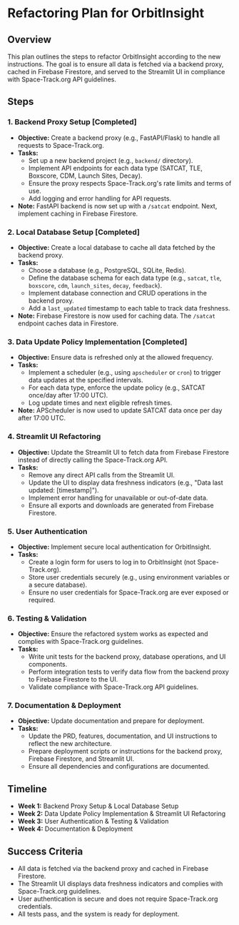 # Refactoring Plan for OrbitInsight

## Overview
This plan outlines the steps to refactor OrbitInsight according to the new instructions. The goal is to ensure all data is fetched via a backend proxy, cached in Firebase Firestore, and served to the Streamlit UI in compliance with Space-Track.org API guidelines.

## Steps

### 1. **Backend Proxy Setup** [Completed]
- **Objective:** Create a backend proxy (e.g., FastAPI/Flask) to handle all requests to Space-Track.org.
- **Tasks:**
  - Set up a new backend project (e.g., `backend/` directory).
  - Implement API endpoints for each data type (SATCAT, TLE, Boxscore, CDM, Launch Sites, Decay).
  - Ensure the proxy respects Space-Track.org's rate limits and terms of use.
  - Add logging and error handling for API requests.
- **Note:** FastAPI backend is now set up with a `/satcat` endpoint. Next, implement caching in Firebase Firestore.

### 2. **Local Database Setup** [Completed]
- **Objective:** Create a local database to cache all data fetched by the backend proxy.
- **Tasks:**
  - Choose a database (e.g., PostgreSQL, SQLite, Redis).
  - Define the database schema for each data type (e.g., `satcat`, `tle`, `boxscore`, `cdm`, `launch_sites`, `decay`, `feedback`).
  - Implement database connection and CRUD operations in the backend proxy.
  - Add a `last_updated` timestamp to each table to track data freshness.
- **Note:** Firebase Firestore is now used for caching data. The `/satcat` endpoint caches data in Firestore.

### 3. **Data Update Policy Implementation** [Completed]
- **Objective:** Ensure data is refreshed only at the allowed frequency.
- **Tasks:**
  - Implement a scheduler (e.g., using `apscheduler` or `cron`) to trigger data updates at the specified intervals.
  - For each data type, enforce the update policy (e.g., SATCAT once/day after 17:00 UTC).
  - Log update times and next eligible refresh times.
- **Note:** APScheduler is now used to update SATCAT data once per day after 17:00 UTC.

### 4. **Streamlit UI Refactoring**
- **Objective:** Update the Streamlit UI to fetch data from Firebase Firestore instead of directly calling the Space-Track.org API.
- **Tasks:**
  - Remove any direct API calls from the Streamlit UI.
  - Update the UI to display data freshness indicators (e.g., "Data last updated: [timestamp]").
  - Implement error handling for unavailable or out-of-date data.
  - Ensure all exports and downloads are generated from Firebase Firestore.

### 5. **User Authentication**
- **Objective:** Implement secure local authentication for OrbitInsight.
- **Tasks:**
  - Create a login form for users to log in to OrbitInsight (not Space-Track.org).
  - Store user credentials securely (e.g., using environment variables or a secure database).
  - Ensure no user credentials for Space-Track.org are ever exposed or required.

### 6. **Testing & Validation**
- **Objective:** Ensure the refactored system works as expected and complies with Space-Track.org guidelines.
- **Tasks:**
  - Write unit tests for the backend proxy, database operations, and UI components.
  - Perform integration tests to verify data flow from the backend proxy to Firebase Firestore to the UI.
  - Validate compliance with Space-Track.org API guidelines.

### 7. **Documentation & Deployment**
- **Objective:** Update documentation and prepare for deployment.
- **Tasks:**
  - Update the PRD, features, documentation, and UI instructions to reflect the new architecture.
  - Prepare deployment scripts or instructions for the backend proxy, Firebase Firestore, and Streamlit UI.
  - Ensure all dependencies and configurations are documented.

## Timeline
- **Week 1:** Backend Proxy Setup & Local Database Setup
- **Week 2:** Data Update Policy Implementation & Streamlit UI Refactoring
- **Week 3:** User Authentication & Testing & Validation
- **Week 4:** Documentation & Deployment

## Success Criteria
- All data is fetched via the backend proxy and cached in Firebase Firestore.
- The Streamlit UI displays data freshness indicators and complies with Space-Track.org guidelines.
- User authentication is secure and does not require Space-Track.org credentials.
- All tests pass, and the system is ready for deployment. 